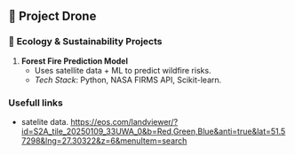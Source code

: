 ## 🚀 Project Drone

### 🌱 **Ecology & Sustainability Projects**  
1. **Forest Fire Prediction Model**  
   - Uses satellite data + ML to predict wildfire risks.  
   - *Tech Stack*: Python, NASA FIRMS API, Scikit-learn.  
### **Usefull links**
   - satelite data.
   https://eos.com/landviewer/?id=S2A_tile_20250109_33UWA_0&b=Red,Green,Blue&anti=true&lat=51.57298&lng=27.30322&z=6&menuItem=search

